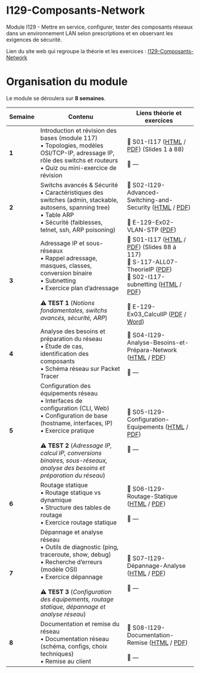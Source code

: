 # I129-Composants-Network
Module I129 - Mettre en service, configurer, tester des composants réseaux dans un environnement LAN selon prescriptions et en observant les exigences de sécurité.


Lien du site web qui regroupe la théorie et les exercices : [I129-Composants-Network](https://etml-inf.github.io/I129-Composants-Network/)

# Organisation du module

Le module se déroulera sur **8 semaines**.

| **Semaine** | **Contenu**                                                                                                    | **Liens théorie et exercices** |
|-------------|----------------------------------------------------------------------------------------------------------------|-------------------------------|
| **1**       | Introduction et révision des bases (module 117)<br>• Topologies, modèles OSI/TCP-IP, adressage IP, rôle des switchs et routeurs<br>• Quiz ou mini-exercice de révision | 📖&nbsp;S01-I117 ([HTML](https://etml-inf.github.io/I117-ReseauPME/S01-I117.html) / [PDF](https://etml-inf.github.io/I117-ReseauPME/S01-I117.pdf)) (Slides 1 à 88)<br><br>📝&nbsp;— |
| **2**       | Switchs avancés & Sécurité<br>• Caractéristiques des switches (admin, stackable, autosens, spanning tree)<br>• Table ARP<br>• Sécurité (faiblesses, telnet, ssh, ARP poisoning) | 📖&nbsp;S02-I129-Advanced-Switching-and-Security ([HTML](https://etml-inf.github.io/I129-Composants-Network/S02-I129-Advanced-Switching-and-Security.html) / [PDF](https://etml-inf.github.io/I129-Composants-Network/S02-I129-Advanced-Switching-and-Security.pdf))<br><br>📝&nbsp;E-129-Ex02-VLAN-STP ([PDF](https://github.com/ETML-INF/I129-Composants-Network/blob/main/b-UnitesEnseignement/Exercices/E-129-Ex02-VLAN-STP.pdf)) |
| **3**       | Adressage IP et sous-réseaux<br>• Rappel adressage, masques, classes, conversion binaire<br>• Subnetting<br>• Exercice plan d’adressage<br><br>⚠️ **TEST 1** (*Notions fondamentales, switchs avancés, sécurité, ARP*) | 📖&nbsp;S01-I117 ([HTML](https://etml-inf.github.io/I117-ReseauPME/S01-I117.html#88) / [PDF](https://etml-inf.github.io/I117-ReseauPME/S01-I117.pdf)) (Slides 88 à 117)<br>📖&nbsp;S-117-ALL07-TheorieIP ([PDF](https://github.com/ETML-INF/I117-ReseauPME/blob/main/b-UnitesEnseignement/Support/S-117-ALL07-TheorieIP.pdf))<br>📖&nbsp;S02-I117-subnetting ([HTML](https://etml-inf.github.io/I117-ReseauPME/S02-I117-subnetting.html) / [PDF](https://etml-inf.github.io/I117-ReseauPME/S02-I117-subnetting.pdf))<br><br>📝&nbsp;E-129-Ex03_CalculIP ([PDF](https://github.com/ETML-INF/I129-Composants-Network/blob/main/b-UnitesEnseignement/Exercices/E-129-Ex03_CalculIP.pdf) / [Word](https://github.com/ETML-INF/I129-Composants-Network/blob/main/b-UnitesEnseignement/Exercices/E-129-Ex03_CalculIP.docx)) |
| **4**       | Analyse des besoins et préparation du réseau<br>• Étude de cas, identification des composants<br>• Schéma réseau sur Packet Tracer | 📖&nbsp;S04-I129-Analyse-Besoins-et-Prépara-Network ([HTML](https://etml-inf.github.io/I129-Composants-Network/S04-I129-Analyse-Besoins-et-Prépara-Network.html) / [PDF](https://etml-inf.github.io/I129-Composants-Network/S04-I129-Analyse-Besoins-et-Prépara-Network.pdf))<br><br>📝&nbsp;— |
| **5**       | Configuration des équipements réseau<br>• Interfaces de configuration (CLI, Web)<br>• Configuration de base (hostname, interfaces, IP)<br>• Exercice pratique<br><br>⚠️ **TEST 2** (*Adressage IP, calcul IP, conversions binaires, sous-réseaux, analyse des besoins et préparation du réseau*) | 📖&nbsp;S05-I129-Configuration-Equipements ([HTML](https://etml-inf.github.io/I129-Composants-Network/S05-I129-Configuration-Equipements.html) / [PDF](https://etml-inf.github.io/I129-Composants-Network/S05-I129-Configuration-Equipements.pdf))<br><br>📝&nbsp;— |
| **6**       | Routage statique<br>• Routage statique vs dynamique<br>• Structure des tables de routage<br>• Exercice routage statique | 📖&nbsp;S06-I129-Routage-Statique ([HTML](https://etml-inf.github.io/I129-Composants-Network/S06-I129-Routage-Statique.html) / [PDF](https://etml-inf.github.io/I129-Composants-Network/S06-I129-Routage-Statique.pdf))<br><br>📝&nbsp;— |
| **7**       | Dépannage et analyse réseau<br>• Outils de diagnostic (ping, traceroute, show, debug)<br>• Recherche d’erreurs (modèle OSI)<br>• Exercice dépannage<br><br>⚠️ **TEST 3** (*Configuration des équipements, routage statique, dépannage et analyse réseau*) | 📖&nbsp;S07-I129-Dépannage-Analyse ([HTML](https://etml-inf.github.io/I129-Composants-Network/S07-I129-Dépannage-Analyse.html) / [PDF](https://etml-inf.github.io/I129-Composants-Network/S07-I129-Dépannage-Analyse.pdf))<br><br>📝&nbsp;— |
| **8**       | Documentation et remise du réseau<br>• Documentation réseau (schéma, configs, choix techniques)<br>• Remise au client | 📖&nbsp;S08-I129-Documentation-Remise ([HTML](https://etml-inf.github.io/I129-Composants-Network/S08-I129-Documentation-Remise.html) / [PDF](https://etml-inf.github.io/I129-Composants-Network/S08-I129-Documentation-Remise.pdf))<br><br>📝&nbsp;— |
